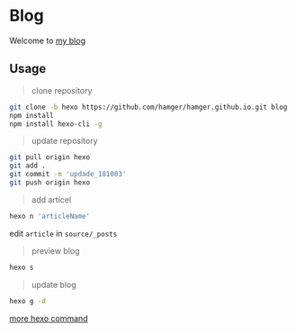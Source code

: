 # Blog

Welcome to [my blog](https://hamger.github.io/)

## Usage

> clone repository
```bash
git clone -b hexo https://github.com/hamger/hamger.github.io.git blog
npm install
npm install hexo-cli -g
```

> update repository
```bash
git pull origin hexo
git add .
git commit -m 'updade_181003'
git push origin hexo
```

> add articel
```bash
hexo n 'articleName'
```
edit `article` in `source/_posts`

> preview blog
```bash
hexo s
```

> update blog
```bash
hexo g -d
```

[more hexo command](https://hexo.io/zh-cn/docs/commands.html)
